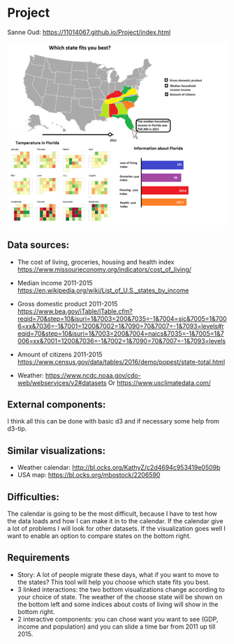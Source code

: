 # Project
Sanne Oud: https://11014067.github.io/Project/index.html

![](doc/proposal.png)

## Data sources:
* The cost of living, groceries, housing and health index
https://www.missourieconomy.org/indicators/cost_of_living/

* Median income 2011-2015
https://en.wikipedia.org/wiki/List_of_U.S._states_by_income

* Gross domestic product 2011-2015
https://www.bea.gov/iTable/iTable.cfm?reqid=70&step=10&isuri=1&7003=200&7035=-1&7004=sic&7005=1&7006=xx&7036=-1&7001=1200&7002=1&7090=70&7007=-1&7093=levels#reqid=70&step=10&isuri=1&7003=200&7004=naics&7035=-1&7005=1&7006=xx&7001=1200&7036=-1&7002=1&7090=70&7007=-1&7093=levels

* Amount of citizens 2011-2015
https://www.census.gov/data/tables/2016/demo/popest/state-total.html

* Weather: https://www.ncdc.noaa.gov/cdo-web/webservices/v2#datasets
Or https://www.usclimatedata.com/ 

## External components:
I think all this can be done with basic d3 and if necessary some help from d3-tip.

## Similar visualizations:
* Weather calendar: http://bl.ocks.org/KathyZ/c2d4694c953419e0509b
* USA map:  https://bl.ocks.org/mbostock/2206590 

## Difficulties:
The calendar is going to be the most difficult, because I have to test how the data loads and how I can make it in to the calendar. If the calendar give a lot of problems I will look for other datasets. If the visualization goes well I want to enable an option to compare states on the bottom right.

## Requirements
* Story: A lot of people migrate these days, what if you want to move to the states? This tool will help you choose which state fits you best.
* 3 linked interactions: the two bottom visualizations change according to your choice of state. The weather of the choose state will be shown on the bottom left and some indices about costs of living will show in the bottom right. 
* 2 interactive components: you can chose want you want to see (GDP, income and population) and you can slide a time bar from 2011 up till 2015.
